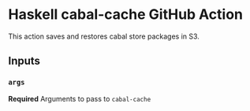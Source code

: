 # Haskell cabal-cache GitHub Action

This action saves and restores cabal store packages in S3.

## Inputs

### `args`

**Required** Arguments to pass to `cabal-cache`
